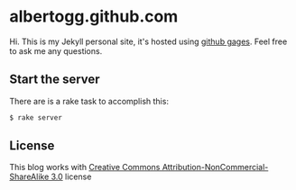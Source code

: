 # albertogg.github.com

Hi. This is my Jekyll personal site, it's hosted using [github gages][pages]. Feel free to ask me any questions.

## Start the server

There are is a rake task to accomplish this:

```sh
$ rake server
```

## License

This blog works with [Creative Commons Attribution-NonCommercial-ShareAlike 3.0](http://creativecommons.org/licenses/by-nc-sa/3.0/legalcode) license


[github]: http://github.com/
[pages]: http://pages.github.com/
[alberto]: http://albertogrespan.com/
